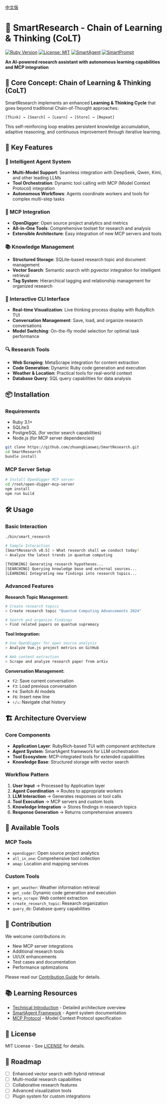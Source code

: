 [中文版](README_zh.md)

# 🧠 SmartResearch - Chain of Learning & Thinking (CoLT)

[![Ruby Version](https://img.shields.io/badge/Ruby-3.1%2B-red)](https://www.ruby-lang.org)
[![License: MIT](https://img.shields.io/badge/License-MIT-blue.svg)](LICENSE)
[![SmartAgent](https://img.shields.io/badge/SmartAgent-Enabled-green)](https://github.com/zhuangbiaowei/smart_agent)
[![SmartPrompt](https://img.shields.io/badge/SmartPrompt-Integrated-blue)](https://github.com/zhuangbiaowei/smart_prompt)

**An AI-powered research assistant with autonomous learning capabilities and MCP integration**

## 🌟 Core Concept: Chain of Learning & Thinking (CoLT)

SmartResearch implements an enhanced **Learning & Thinking Cycle** that goes beyond traditional Chain-of-Thought approaches:

```
[Think] → [Search] → [Learn] → [Store] → [Repeat]
```

This self-reinforcing loop enables persistent knowledge accumulation, adaptive reasoning, and continuous improvement through iterative learning.

## 🚀 Key Features

### 🤖 Intelligent Agent System
- **Multi-Model Support**: Seamless integration with DeepSeek, Qwen, Kimi, and other leading LLMs
- **Tool Orchestration**: Dynamic tool calling with MCP (Model Context Protocol) integration
- **Autonomous Workflows**: Agents coordinate workers and tools for complex multi-step tasks

### 🔧 MCP Integration
- **OpenDigger**: Open source project analytics and metrics
- **All-in-One Tools**: Comprehensive toolset for research and analysis
- **Extensible Architecture**: Easy integration of new MCP servers and tools

### 📚 Knowledge Management
- **Structured Storage**: SQLite-based research topic and document management
- **Vector Search**: Semantic search with pgvector integration for intelligent retrieval
- **Tag System**: Hierarchical tagging and relationship management for organized research

### 💬 Interactive CLI Interface
- **Real-time Visualization**: Live thinking process display with RubyRich TUI
- **Conversation Management**: Save, load, and organize research conversations
- **Model Switching**: On-the-fly model selection for optimal task performance

### 🔍 Research Tools
- **Web Scraping**: MetaScrape integration for content extraction
- **Code Generation**: Dynamic Ruby code generation and execution
- **Weather & Location**: Practical tools for real-world context
- **Database Query**: SQL query capabilities for data analysis

## 📦 Installation

### Requirements
- Ruby 3.1+
- SQLite3
- PostgreSQL (for vector search capabilities)
- Node.js (for MCP server dependencies)

```bash
git clone https://github.com/zhuangbiaowei/SmartResearch.git
cd SmartResearch
bundle install
```

### MCP Server Setup
```bash
# Install OpenDigger MCP server
cd /root/open-digger-mcp-server
npm install
npm run build
```

## 🛠️ Usage

### Basic Interaction
```bash
./bin/smart_research

# Sample Interaction
[SmartResearch v0.5] > What research shall we conduct today?
> Analyze the latest trends in quantum computing

[THINKING] Generating research hypotheses...
[SEARCHING] Querying knowledge base and external sources...
[LEARNING] Integrating new findings into research topics...
```

### Advanced Features

**Research Topic Management:**
```bash
# Create research topics
> Create research topic "Quantum Computing Advancements 2024"

# Search and organize findings
> Find related papers on quantum supremacy
```

**Tool Integration:**
```bash
# Use OpenDigger for open source analysis
> Analyze Vue.js project metrics on GitHub

# Web content extraction
> Scrape and analyze research paper from arXiv
```

**Conversation Management:**
- `F2`: Save current conversation
- `F3`: Load previous conversation
- `F4`: Switch AI models
- `F6`: Insert new line
- `↑/↓`: Navigate chat history

## 🏗️ Architecture Overview

### Core Components
- **Application Layer**: RubyRich-based TUI with component architecture
- **Agent System**: SmartAgent framework for LLM orchestration
- **Tool Ecosystem**: MCP-integrated tools for extended capabilities
- **Knowledge Base**: Structured storage with vector search

### Workflow Pattern
1. **User Input** → Processed by Application layer
2. **Agent Coordination** → Routes to appropriate workers
3. **LLM Interaction** → Generates responses or tool calls
4. **Tool Execution** → MCP servers and custom tools
5. **Knowledge Integration** → Stores findings in research topics
6. **Response Generation** → Returns comprehensive answers

## 🔧 Available Tools

### MCP Tools
- `opendigger`: Open source project analytics
- `all_in_one`: Comprehensive tool collection
- `amap`: Location and mapping services

### Custom Tools
- `get_weather`: Weather information retrieval
- `get_code`: Dynamic code generation and execution
- `meta_scrape`: Web content extraction
- `create_research_topic`: Research organization
- `query_db`: Database query capabilities

## 🤝 Contribution

We welcome contributions in:
- New MCP server integrations
- Additional research tools
- UI/UX enhancements
- Test cases and documentation
- Performance optimizations

Please read our [Contribution Guide](CONTRIBUTING.md) for details.

## 📚 Learning Resources

- [Technical Introduction](TECHNICAL_INTRODUCTION.md) - Detailed architecture overview
- [SmartAgent Framework](https://github.com/zhuangbiaowei/smart_agent) - Agent system documentation
- [MCP Protocol](https://modelcontextprotocol.io/) - Model Context Protocol specification

## 📄 License

MIT License - See [LICENSE](LICENSE) for details.

## 🚀 Roadmap

- [ ] Enhanced vector search with hybrid retrieval
- [ ] Multi-modal research capabilities
- [ ] Collaborative research features
- [ ] Advanced visualization tools
- [ ] Plugin system for custom integrations